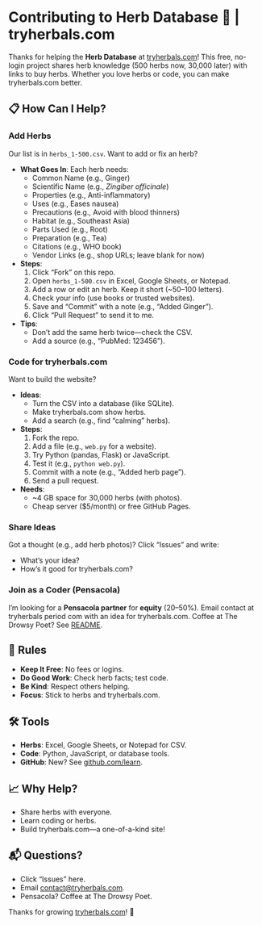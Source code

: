 # Contributing to Herb Database 🌿 | tryherbals.com

Thanks for helping the **Herb Database** at [tryherbals.com](https://tryherbals.com)! This free, no-login project shares herb knowledge (500 herbs now, 30,000 later) with links to buy herbs. Whether you love herbs or code, you can make tryherbals.com better.

## 📋 How Can I Help?

### Add Herbs
Our list is in `herbs_1-500.csv`. Want to add or fix an herb?
- **What Goes In**: Each herb needs:
  - Common Name (e.g., Ginger)
  - Scientific Name (e.g., *Zingiber officinale*)
  - Properties (e.g., Anti-inflammatory)
  - Uses (e.g., Eases nausea)
  - Precautions (e.g., Avoid with blood thinners)
  - Habitat (e.g., Southeast Asia)
  - Parts Used (e.g., Root)
  - Preparation (e.g., Tea)
  - Citations (e.g., WHO book)
  - Vendor Links (e.g., shop URLs; leave blank for now)
- **Steps**:
  1. Click “Fork” on this repo.
  2. Open `herbs_1-500.csv` in Excel, Google Sheets, or Notepad.
  3. Add a row or edit an herb. Keep it short (~50–100 letters).
  4. Check your info (use books or trusted websites).
  5. Save and “Commit” with a note (e.g., “Added Ginger”).
  6. Click “Pull Request” to send it to me.
- **Tips**:
  - Don’t add the same herb twice—check the CSV.
  - Add a source (e.g., “PubMed: 123456”).

### Code for tryherbals.com
Want to build the website?
- **Ideas**:
  - Turn the CSV into a database (like SQLite).
  - Make tryherbals.com show herbs.
  - Add a search (e.g., find “calming” herbs).
- **Steps**:
  1. Fork the repo.
  2. Add a file (e.g., `web.py` for a website).
  3. Try Python (pandas, Flask) or JavaScript.
  4. Test it (e.g., `python web.py`).
  5. Commit with a note (e.g., “Added herb page”).
  6. Send a pull request.
- **Needs**:
  - ~4 GB space for 30,000 herbs (with photos).
  - Cheap server ($5/month) or free GitHub Pages.

### Share Ideas
Got a thought (e.g., add herb photos)? Click “Issues” and write:
- What’s your idea?
- How’s it good for tryherbals.com?

### Join as a Coder (Pensacola)
I’m looking for a **Pensacola partner** for **equity** (20–50%). Email contact at tryherbals period com with an idea for tryherbals.com. Coffee at The Drowsy Poet? See [README](README.md).

## 📜 Rules
- **Keep It Free**: No fees or logins.
- **Do Good Work**: Check herb facts; test code.
- **Be Kind**: Respect others helping.
- **Focus**: Stick to herbs and tryherbals.com.

## 🛠️ Tools
- **Herbs**: Excel, Google Sheets, or Notepad for CSV.
- **Code**: Python, JavaScript, or database tools.
- **GitHub**: New? See [github.com/learn](https://github.com/learn).

## 📈 Why Help?
- Share herbs with everyone.
- Learn coding or herbs.
- Build tryherbals.com—a one-of-a-kind site!

## 📬 Questions?
- Click “Issues” here.
- Email contact@tryherbals.com.
- Pensacola? Coffee at The Drowsy Poet.

Thanks for growing [tryherbals.com](https://tryherbals.com)! 🌱
